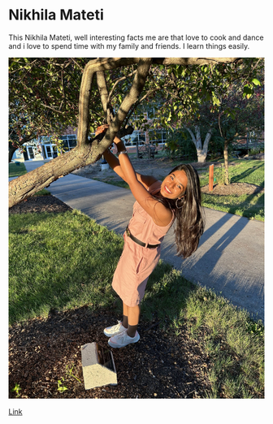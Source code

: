 # Nikhila Mateti

This Nikhila Mateti, well interesting facts me are that love to cook and dance and i love to spend time with my family and friends. I learn things easily.

![Cutie](Nikki.jpg)

[Link](README.md)